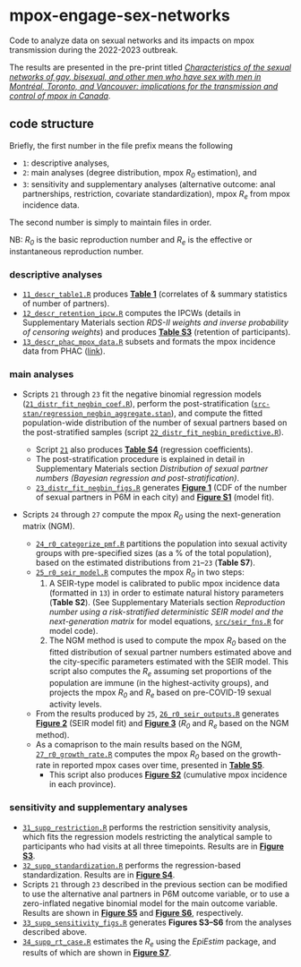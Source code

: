 # mpox-engage-sex-networks
Code to analyze data on sexual networks and its impacts on mpox transmission during the 2022-2023 outbreak.

The results are presented in the pre-print titled _[Characteristics of the sexual networks of gay, bisexual, and other men who have sex with men in Montréal, Toronto, and Vancouver: implications for the transmission and control of mpox in Canada](https://www.medrxiv.org/content/10.1101/2023.08.31.23294912v1)_.

## code structure
Briefly, the first number in the file prefix means the following
- `1`: descriptive analyses,
- `2`: main analyses (degree distribution, mpox _R<sub>0</sub>_ estimation), and
- `3`: sensitivity and supplementary analyses (alternative outcome: anal partnerships, restriction, covariate standardization), mpox _R<sub>e</sub>_ from mpox incidence data.

The second number is simply to maintain files in order.

NB: _R<sub>0</sub>_ is the basic reproduction number and _R<sub>e</sub>_ is the effective or instantaneous reproduction number.

### descriptive analyses
- [`11_descr_table1.R`](11_descr_table1.R) produces [__Table 1__](out/manuscript-tables/table_1_unadj_rds.csv) (correlates of & summary statistics of number of partners).
- [`12_descr_retention_ipcw.R`](12_descr_retention_ipcw.R) computes the IPCWs (details in Supplementary Materials section _RDS-II weights and inverse probability of censoring weights_) and produces [__Table S3__]((out/manuscript-tables/table_S3_retention.csv)) (retention of participants).
- [`13_descr_phac_mpox_data.R`](13_descr_phac_mpox_data.R) subsets and formats the mpox incidence data from PHAC ([link](https://health-infobase.canada.ca/mpox/)).

### main analyses
- Scripts `21` through `23` fit the negative binomial regression models ([`21_distr_fit_negbin_coef.R`](21_distr_fit_negbin_coef.R)), perform the post-stratification ([`src-stan/regression_negbin_aggregate.stan`](src-stan/regression_negbin_aggregate.stan)), and compute the fitted population-wide distribution of the number of sexual partners based on the post-stratified samples (script [`22_distr_fit_negbin_predictive.R`](22_distr_fit_negbin_predictive.R)).
	- Script [`21`](21_distr_fit_negbin_coef.R) also produces [__Table S4__](out/manuscript-tables/table_S4_coef_post.csv) (regression coefficients).
	- The post-stratification procedure is explained in detail in Supplementary Materials section _Distribution of sexual partner numbers (Bayesian regression and post-stratification)_.
	- [`23_distr_fit_negbin_figs.R`](23_distr_fit_negbin_figs.R) generates [__Figure 1__](fig/fig_1_cdf_main_model.png) (CDF of the number of sexual partners in P6M in each city) and [__Figure S1__](fig/fig_S1_cdf_model_fit_to_data.png) (model fit).

- Scripts `24` through `27` compute the mpox _R<sub>0</sub>_ using the next-generation matrix (NGM).
	- [`24_r0_categorize_pmf.R`](24_r0_categorize_pmf.R) partitions the population into sexual activity groups with pre-specified sizes (as a % of the total population), based on the estimated distributions from `21`&ndash;`23` (__Table S7__).
	- [`25_r0_seir_model.R`](25_r0_seir_model.R) computes the mpox _R<sub>0</sub>_ in two steps:
		1. A SEIR-type model is calibrated to public mpox incidence data (formatted in `13`) in order to estimate natural history parameters (__Table S2__). (See Supplementary Materials section _Reproduction number using a risk-stratified deterministic SEIR model and the next-generation matrix_ for model equations, [`src/seir_fns.R`](src/seir_fns.R) for model code).
		2. The NGM method is used to compute the mpox _R<sub>0</sub>_ based on the fitted distribution of sexual partner numbers estimated above and the city-specific parameters estimated with the SEIR model. This script also computes the _R<sub>e</sub>_ assuming set proportions of the population are immune (in the highest-activity groups), and projects the mpox _R<sub>0</sub>_ and _R<sub>e</sub>_ based on pre-COVID-19 sexual activity levels.
	- From the results produced by `25`, [`26_r0_seir_outputs.R`](26_r0_seir_outputs.R) generates [__Figure 2__](fig/fig_2_seir_model_fit.png) (SEIR model fit) and [__Figure 3__](fig/fig_2_seir_model_fit.png) (_R<sub>0</sub>_ and _R<sub>e</sub>_ based on the NGM method).
	- As a comaprison to the main results based on the NGM, [`27_r0_growth_rate.R`](27_r0_growth_rate.R) computes the mpox _R<sub>0</sub>_ based on the growth-rate in reported mpox cases over time, presented in [__Table S5__](out/manuscript-tables/table_S5_r0_estim_cases.csv).
		- This script also produces [__Figure S2__](fig/fig_2_r0_main.png) (cumulative mpox incidence in each province).

### sensitivity and supplementary analyses
- [`31_supp_restriction.R`](31_supp_restriction.R) performs the restriction sensitivity analysis, which fits the regression models restricting the analytical sample to participants who had visits at all three timepoints. Results are in [__Figure S3__](fig/fig_S3_cdf_main_vs_restriction.png).
- [`32_supp_standardization.R`](32_supp_standardization.R) performs the regression-based standardization. Results are in [__Figure S4__](fig/fig_S4_cdf_main_vs_standardization.png).
- Scripts `21` through `23` described in the previous section can be modified to use the alternative anal partners in P6M outcome variable, or to use a zero-inflated negative binomial model for the main outcome variable. Results are shown in [__Figure S5__](fig/fig_S5_cdf_main_all_vs_anal.png) and [__Figure S6__](fig/fig_S6_cdf_main_vs_zinf.png), respectively.
- [`33_supp_sensitivity_figs.R`](33_supp_sensitivity_figs.R) generates __Figures S3&ndash;S6__ from the analyses described above.
- [`34_supp_rt_case.R`](34_supp_rt_case.R) estimates the _R<sub>e</sub>_ using the _EpiEstim_ package, and results of which are shown in [__Figure S7__](fig/fig_S7_rt.png).
